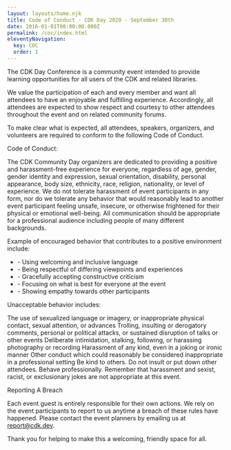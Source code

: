 ```yaml
---
layout: layouts/home.njk
title: Code of Conduct - CDK Day 2020 - September 30th
date: 2016-01-01T00:00:00.000Z
permalink: /coc/index.html
eleventyNavigation:
  key: COC
  order: 1
---
```

<p>
    The CDK Day Conference is a community event intended to provide learning opportunities for all users of the CDK and related libraries.
</p>
<p class="mt-6">
    We value the participation of each and every member and want all attendees to have an enjoyable and fulfilling experience. Accordingly, all attendees are expected to show respect and courtesy to other attendees throughout the event and on related community forums.
</p>
<p class="mt-6">
    To make clear what is expected, all attendees, speakers, organizers, and volunteers are required to conform to the following Code of Conduct.
</p>
<p class="mt-6 mb-6 text-3xl tracking-wide no-underline hover:no-underline font-bold text-gray-800 text-xl">
    Code of Conduct:
</p>
<p>
    The CDK Community Day organizers are dedicated to providing a positive and harassment-free experience for everyone, regardless of age, gender, gender identity and expression, sexual orientation, disability, personal appearance, body size, ethnicity, race, religion, nationality, or level of experience. We do not tolerate harassment of event participants in any form, nor do we tolerate any behavior that would reasonably lead to another event participant feeling unsafe, insecure, or otherwise frightened for their physical or emotional well-being. All communication should be appropriate for a professional audience including people of many different backgrounds.
</p>
<p class="mt-6">
    Example of encouraged behavior that contributes to a positive environment include:
</p>
<ul>
    <li>
        - Using welcoming and inclusive language
    </li>
    <li>
        - Being respectful of differing viewpoints and experiences
    </li>
    <li>
        - Gracefully accepting constructive criticism
    </li>
    <li>
        - Focusing on what is best for everyone at the event
    </li>
    <li>
        - Showing empathy towards other participants
    </li>
</ul>
<p class="mt-6">
    Unacceptable behavior includes:
</p>
<p>
    The use of sexualized language or imagery, or inappropriate physical contact, sexual attention, or advances
    Trolling, insulting or derogatory comments, personal or political attacks, or sustained disruption of talks or other events
    Deliberate intimidation, stalking, following, or harassing photography or recording
    Harassment of any kind, even in a joking or ironic manner
    Other conduct which could reasonably be considered inappropriate in a professional setting
    Be kind to others. Do not insult or put down other attendees. Behave professionally. Remember that harassment and sexist, racist, or exclusionary jokes are not appropriate at this event.
</p>
<p class="mt-6 mb-6 text-3xl tracking-wide no-underline hover:no-underline font-bold text-gray-800 text-xl">
    Reporting A Breach
</p>
<p class="mt-6">
    Each event guest is entirely responsible for their own actions. We rely on the event participants to report to us anytime a breach of these rules have happened. Please contact the event planners by emailing us at <a href="mailto:report@cdk.dev?subject=CDK Day COC Breach Report">report@cdk.dev</a>.
</p>
<p class="mt-6">
    Thank you for helping to make this a welcoming, friendly space for all.
</p>